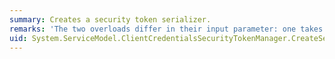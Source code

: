 ```yaml
---
summary: Creates a security token serializer.
remarks: 'The two overloads differ in their input parameter: one takes a <xref:System.IdentityModel.Selectors.SecurityTokenVersion>; the other takes a <xref:System.ServiceModel.Security.SecurityVersion>.'
uid: System.ServiceModel.ClientCredentialsSecurityTokenManager.CreateSecurityTokenSerializer*
---
```

